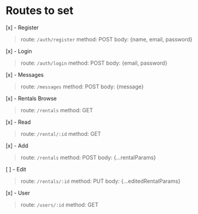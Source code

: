 # Routes to set

[x] - Register
> route: ``/auth/register``
> method: POST
> body: {name, email, password}

[x] - Login
> route: ``/auth/login``
> method: POST
> body: {email, password}

[x] - Messages
> route: ``/messages``
> method: POST
> body: {message}

[x] - Rentals
Browse
> route: ``/rentals``
> method: GET

[x] - Read
> route: ``/rental/:id``
> method: GET

[x] - Add
> route: ``/rentals``
> method: POST
> body: {...rentalParams}

[ ] - Edit
> route: ``/rentals/:id``
> method: PUT
> body: {...editedRentalParams}

[x] - User
> route: ``/users/:id``
> method: GET
